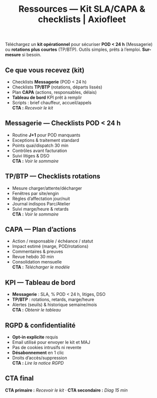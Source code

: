 ﻿---
title: 'Ressources — Kit SLA/CAPA & checklists | Axiofleet'
description: 'Téléchargez le kit opérationnel : checklists Messagerie (POD < 24 h) et TP/BTP (rotations), modèle CAPA, tableau de bord KPI. Opt-in RGPD, envoi immédiat.'
canonical: '/consulting/ressources'
h1: 'Ressources — Kit SLA/CAPA & checklists'
keywords:
  - consulting TRM
  - messagerie J+1
  - BTP bennes
  - KPI transport
  - CAPA
  - POD < 24 h
  - rotations chantier
---

Téléchargez un **kit opérationnel** pour sécuriser **POD < 24 h** (Messagerie) ou **rotations plus courtes** (TP/BTP). Outils simples, prêts à l’emploi. **Sur-mesure** si besoin.

## Ce que vous recevez (kit)
- Checklists **Messagerie** (POD < 24 h)
- Checklists **TP/BTP** (rotations, départs lissés)
- Plan **CAPA** (actions, responsables, délais)
- **Tableau de bord** KPI prêt à remplir
- Scripts : brief chauffeur, accueil/appels  
**CTA :** _Recevoir le kit_

## Messagerie — Checklists POD < 24 h
- Routine **J+1** pour POD manquants
- Exceptions & traitement standard
- Points quai/dispatch 30 min
- Contrôles avant facturation
- Suivi litiges & DSO  
**CTA :** _Voir le sommaire_

## TP/BTP — Checklists rotations
- Mesure charger/attente/décharger
- Fenêtres par site/engin
- Règles d’affectation jour/nuit
- Journal indispos Parc/Atelier
- Suivi marge/heure & retards  
**CTA :** _Voir le sommaire_

## CAPA — Plan d’actions
- Action / responsable / échéance / statut
- Impact estimé (marge, POD/rotations)
- Commentaires & preuves
- Revue hebdo 30 min
- Consolidation mensuelle  
**CTA :** _Télécharger le modèle_

## KPI — Tableau de bord
- **Messagerie** : SLA, % POD < 24 h, litiges, DSO
- **TP/BTP** : rotations, retards, marge/heure
- Alertes (seuils) & historique semaine/mois  
**CTA :** _Obtenir le tableau_

## RGPD & confidentialité
- **Opt-in explicite** requis
- Email utilisé pour envoyer le kit et MAJ
- Pas de cookies intrusifs ni revente
- **Désabonnement** en 1 clic
- Droits d’accès/suppression  
**CTA :** _Lire la notice RGPD_

## CTA final
**CTA primaire :** _Recevoir le kit_ · **CTA secondaire :** _Diag 15 min_
